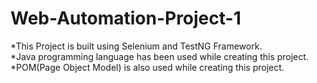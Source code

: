 # Web-Automation-Project-1
*This Project is built using Selenium and TestNG Framework.<br>
*Java programming language has been used while creating this project.<br>
*POM(Page Object Model) is also used while creating this project.
